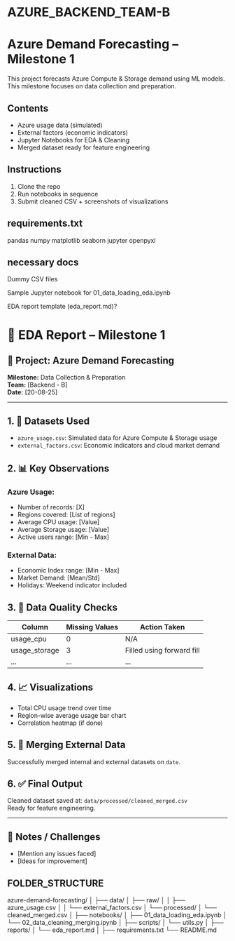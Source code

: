 # AZURE_BACKEND_TEAM-B


# Azure Demand Forecasting – Milestone 1

This project forecasts Azure Compute & Storage demand using ML models. This milestone focuses on data collection and preparation.

## Contents
- Azure usage data (simulated)
- External factors (economic indicators)
- Jupyter Notebooks for EDA & Cleaning
- Merged dataset ready for feature engineering

## Instructions
1. Clone the repo
2. Run notebooks in sequence
3. Submit cleaned CSV + screenshots of visualizations

## requirements.txt
pandas
numpy
matplotlib
seaborn
jupyter
openpyxl

## necessary docs
Dummy CSV files

Sample Jupyter notebook for 01_data_loading_eda.ipynb

EDA report template (eda_report.md)?

# 📝 EDA Report – Milestone 1

## 📅 Project: Azure Demand Forecasting  
**Milestone:** Data Collection & Preparation  
**Team:** [Backend - B]  
**Date:** [20-08-25]

---

## 1. 📂 Datasets Used
- `azure_usage.csv`: Simulated data for Azure Compute & Storage usage  
- `external_factors.csv`: Economic indicators and cloud market demand

## 2. 📊 Key Observations
### Azure Usage:
- Number of records: [X]  
- Regions covered: [List of regions]  
- Average CPU usage: [Value]  
- Average Storage usage: [Value]  
- Active users range: [Min - Max]

### External Data:
- Economic Index range: [Min - Max]  
- Market Demand: [Mean/Std]  
- Holidays: Weekend indicator included

## 3. 🧼 Data Quality Checks
| Column | Missing Values | Action Taken         |
|--------|----------------|----------------------|
| usage_cpu | 0 | N/A |
| usage_storage | 3 | Filled using forward fill |
| ... | ... | ... |

## 4. 📈 Visualizations
- Total CPU usage trend over time  
- Region-wise average usage bar chart  
- Correlation heatmap (if done)

## 5. 🧩 Merging External Data
Successfully merged internal and external datasets on `date`.

## 6. ✅ Final Output
Cleaned dataset saved at: `data/processed/cleaned_merged.csv`  
Ready for feature engineering.

---

## 📌 Notes / Challenges
- [Mention any issues faced]  
- [Ideas for improvement]


## FOLDER_STRUCTURE

azure-demand-forecasting/
│
├── data/
│   ├── raw/
│   │   ├── azure_usage.csv
│   │   └── external_factors.csv
│   └── processed/
│       └── cleaned_merged.csv
│
├── notebooks/
│   ├── 01_data_loading_eda.ipynb
│   └── 02_data_cleaning_merging.ipynb
│
├── scripts/
│   └── utils.py
│
├── reports/
│   └── eda_report.md
│
├── requirements.txt
└── README.md
